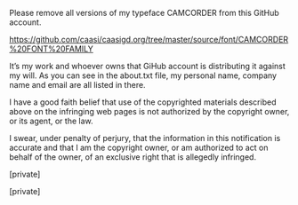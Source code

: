 Please remove all versions of my typeface CAMCORDER from this GitHub account.

https://github.com/caasi/caasigd.org/tree/master/source/font/CAMCORDER%20FONT%20FAMILY

It’s my work and whoever owns that GiHub account is distributing it against my will.
As you can see in the about.txt file, my personal name, company name and email are all listed in there.

I have a good faith belief that use of the copyrighted materials described above on the infringing web pages is not authorized by the copyright owner, or its agent, or the law.

I swear, under penalty of perjury, that the information in this notification is accurate and that I am the copyright owner, or am authorized to act on behalf of the owner, of an exclusive right that is allegedly infringed.

[private]

[private]
